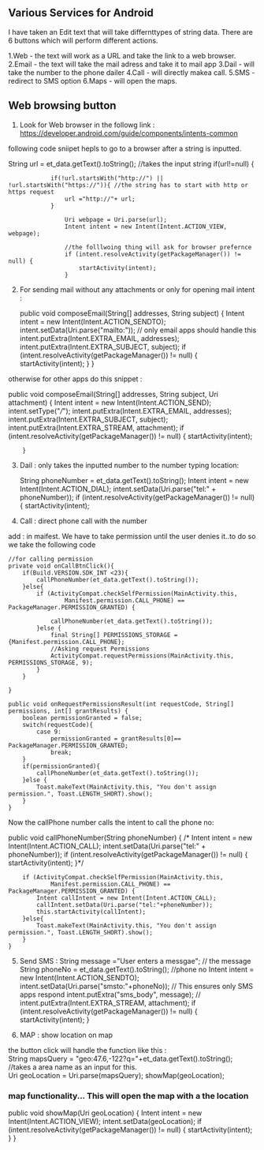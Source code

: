 ## Various Services for Android

I have taken an Edit text that will take differnttypes of string data. There are 6 buttons which will perform different actions.

1.Web - the text will work as a URL and take the link to a web browser.
2.Email - the text will take the mail adress and take it to mail app
3.Dail - will take the number to the phone dailer
4.Call - will directly makea call.
5.SMS - redirect to SMS option
6.Maps - will open the maps.

## Web browsing button

1. Look for Web browser in the followg link :
https://developer.android.com/guide/components/intents-common

following code sniipet hepls to go to a browser after a string is inputted.

String url = et_data.getText().toString(); //takes the input string
                if(url!=null) {

                if(!url.startsWith("http://") || !url.startsWith("https://")){ //the string has to start with http or https request
                    url ="http://"+ url;
                }

                    Uri webpage = Uri.parse(url);
                    Intent intent = new Intent(Intent.ACTION_VIEW, webpage);

                    //the folllwoing thing will ask for browser prefernce
                    if (intent.resolveActivity(getPackageManager()) != null) {
                        startActivity(intent);
                    }

2. For sending mail without any attachments or only for opening mail intent :

   public void composeEmail(String[] addresses, String subject) {
            Intent intent = new Intent(Intent.ACTION_SENDTO);
            intent.setData(Uri.parse("mailto:")); // only email apps should handle this
            intent.putExtra(Intent.EXTRA_EMAIL, addresses);
            intent.putExtra(Intent.EXTRA_SUBJECT, subject);
            if (intent.resolveActivity(getPackageManager()) != null) {
                startActivity(intent);
            }
        }

otherwise for other apps do this snippet :

 public void composeEmail(String[] addresses, String subject, Uri attachment) {
        Intent intent = new Intent(Intent.ACTION_SEND);
        intent.setType("*/*");
        intent.putExtra(Intent.EXTRA_EMAIL, addresses);
        intent.putExtra(Intent.EXTRA_SUBJECT, subject);
        intent.putExtra(Intent.EXTRA_STREAM, attachment);
        if (intent.resolveActivity(getPackageManager()) != null) {
            startActivity(intent);

        }

3. Dail : only takes the inputted number to the number typing location:

   String phoneNumber = et_data.getText().toString();
                Intent intent = new Intent(Intent.ACTION_DIAL);
                intent.setData(Uri.parse("tel:" + phoneNumber));
                if (intent.resolveActivity(getPackageManager()) != null) {
                    startActivity(intent);

4. Call : direct phone call with the number 

add : <uses-permission android:name="android.permission.CALL_PHONE" /> in maifest. We have to take permission until the user denies it..to do so we take the following code


    //for calling permission
    private void onCallBtnClick(){
        if(Build.VERSION.SDK_INT <23){
            callPhoneNumber(et_data.getText().toString());
        }else{
            if (ActivityCompat.checkSelfPermission(MainActivity.this,
                    Manifest.permission.CALL_PHONE) == PackageManager.PERMISSION_GRANTED) {

                callPhoneNumber(et_data.getText().toString());
            }else {
                final String[] PERMISSIONS_STORAGE = {Manifest.permission.CALL_PHONE};
                //Asking request Permissions
                ActivityCompat.requestPermissions(MainActivity.this, PERMISSIONS_STORAGE, 9);
            }
        }

    }

    public void onRequestPermissionsResult(int requestCode, String[] permissions, int[] grantResults) {
        boolean permissionGranted = false;
        switch(requestCode){
            case 9:
                permissionGranted = grantResults[0]== PackageManager.PERMISSION_GRANTED;
                break;
        }
        if(permissionGranted){
            callPhoneNumber(et_data.getText().toString());
        }else {
            Toast.makeText(MainActivity.this, "You don't assign permission.", Toast.LENGTH_SHORT).show();
        }
    }

Now the callPhone number calls the intent to call the phone no:

public void callPhoneNumber(String phoneNumber) {
       /* Intent intent = new Intent(Intent.ACTION_CALL);
        intent.setData(Uri.parse("tel:" + phoneNumber));
        if (intent.resolveActivity(getPackageManager()) != null) {
            startActivity(intent);
        }*/

        if (ActivityCompat.checkSelfPermission(MainActivity.this,
                Manifest.permission.CALL_PHONE) == PackageManager.PERMISSION_GRANTED) {
            Intent callIntent = new Intent(Intent.ACTION_CALL);
            callIntent.setData(Uri.parse("tel:"+phoneNumber));
            this.startActivity(callIntent);
        }else{
            Toast.makeText(MainActivity.this, "You don't assign permission.", Toast.LENGTH_SHORT).show();
        }
    }


5.  Send SMS : 
                String message ="User enters a messgae"; // the message 
                String phoneNo = et_data.getText().toString(); //phone no
                Intent intent = new Intent(Intent.ACTION_SENDTO);
                intent.setData(Uri.parse("smsto:"+phoneNo));  // This ensures only SMS apps respond
                intent.putExtra("sms_body", message);
               // intent.putExtra(Intent.EXTRA_STREAM, attachment);
                if (intent.resolveActivity(getPackageManager()) != null) {
                    startActivity(intent);
                }

6.  MAP : show location on map

the button click will handle the function like this :
<br>
                 String mapsQuery = "geo:47.6,-122?q="+et_data.getText().toString(); //takes a area name as an input for this.<br>
                 Uri geoLocation = Uri.parse(mapsQuery);
                 showMap(geoLocation);

### map functionality... This will open the map with a the location

public void showMap(Uri geoLocation) {
    Intent intent = new Intent(Intent.ACTION_VIEW);
    intent.setData(geoLocation);
    if (intent.resolveActivity(getPackageManager()) != null) {
        startActivity(intent);
    }
}

